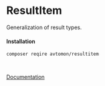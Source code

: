 # ResultItem

Generalization of result types.

#### Installation

``
composer reqire avtomon/resultitem
``

<br>

[Documentation](docs_en)

